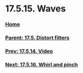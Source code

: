 # 17.5.15. Waves

### [Home](./00-home.md)
### [Parent: 17.5. Distort filters](./17-05-00-distort-filters.md)
### [Prev: 17.5.14. Video](./17-05-14-video.md)
### [Next: 17.5.16. Whirl and pinch](./17-05-16-whirl-and-pinch.md)
